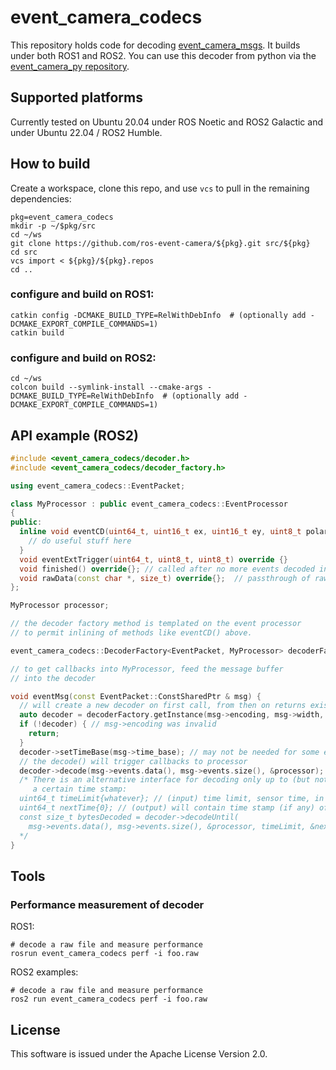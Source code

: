 # event_camera_codecs

This repository holds code for decoding
[event_camera_msgs](https://github.com/ros-event-camera/event_camera_msgs). It
builds under both ROS1 and ROS2.
You can use this decoder from python via the
[event_camera_py repository](https://github.com/ros-event-camera/event_camera_py).


## Supported platforms

Currently tested on Ubuntu 20.04 under ROS Noetic and ROS2 Galactic
and under Ubuntu 22.04 / ROS2 Humble.


## How to build
Create a workspace, clone this repo, and use ``vcs``
to pull in the remaining dependencies:

```
pkg=event_camera_codecs
mkdir -p ~/$pkg/src
cd ~/ws
git clone https://github.com/ros-event-camera/${pkg}.git src/${pkg}
cd src
vcs import < ${pkg}/${pkg}.repos
cd ..
```

### configure and build on ROS1:

```
catkin config -DCMAKE_BUILD_TYPE=RelWithDebInfo  # (optionally add -DCMAKE_EXPORT_COMPILE_COMMANDS=1)
catkin build
```

### configure and build on ROS2:

```
cd ~/ws
colcon build --symlink-install --cmake-args -DCMAKE_BUILD_TYPE=RelWithDebInfo  # (optionally add -DCMAKE_EXPORT_COMPILE_COMMANDS=1)
```

## API example (ROS2)

```cpp
#include <event_camera_codecs/decoder.h>
#include <event_camera_codecs/decoder_factory.h>

using event_camera_codecs::EventPacket;

class MyProcessor : public event_camera_codecs::EventProcessor
{
public:
  inline void eventCD(uint64_t, uint16_t ex, uint16_t ey, uint8_t polarity) override {
    // do useful stuff here
  }
  void eventExtTrigger(uint64_t, uint8_t, uint8_t) override {}
  void finished() override{}; // called after no more events decoded in this packet
  void rawData(const char *, size_t) override{};  // passthrough of raw data
};

MyProcessor processor;

// the decoder factory method is templated on the event processor
// to permit inlining of methods like eventCD() above.

event_camera_codecs::DecoderFactory<EventPacket, MyProcessor> decoderFactory;

// to get callbacks into MyProcessor, feed the message buffer
// into the decoder

void eventMsg(const EventPacket::ConstSharedPtr & msg) {
  // will create a new decoder on first call, from then on returns existing one
  auto decoder = decoderFactory.getInstance(msg->encoding, msg->width, msg->height);
  if (!decoder) { // msg->encoding was invalid
    return;
  }
  decoder->setTimeBase(msg->time_base); // may not be needed for some encodings but doesn't hurt
  // the decode() will trigger callbacks to processor
  decoder->decode(msg->events.data(), msg->events.size(), &processor);
  /* There is an alternative interface for decoding only up to (but not including)
     a certain time stamp:
  uint64_t timeLimit{whatever}; // (input) time limit, sensor time, in nanoseconds
  uint64_t nextTime{0}; // (output) will contain time stamp (if any) of yet undecoded event
  const size_t bytesDecoded = decoder->decodeUntil(
    msg->events.data(), msg->events.size(), &processor, timeLimit, &nextTime);
  */
}
```

## Tools

### Performance measurement of decoder

ROS1:
```
# decode a raw file and measure performance
rosrun event_camera_codecs perf -i foo.raw
```

ROS2 examples:
```
# decode a raw file and measure performance
ros2 run event_camera_codecs perf -i foo.raw
```

## License

This software is issued under the Apache License Version 2.0.
